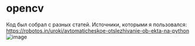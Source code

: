 # opencv
Код был собрал с разных статей.
Источники, которыми я пользовался: 
https://robotos.in/uroki/avtomaticheskoe-otslezhivanie-ob-ekta-na-python
![image](https://user-images.githubusercontent.com/74174732/141856792-627f26d5-9e82-4279-9f74-aaac04229181.png)


